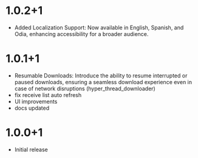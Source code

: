 
# 1.0.2+1 
- Added Localization Support: Now available in English, Spanish, and Odia, enhancing accessibility for a broader audience.

# 1.0.1+1
- Resumable Downloads: Introduce the ability to resume interrupted or paused downloads, ensuring a seamless download experience even in case of network disruptions (hyper_thread_downloader)
- fix receive list auto refresh
- UI improvements
- docs updated


# 1.0.0+1
- Initial release